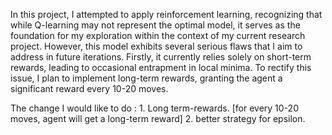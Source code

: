 
In this project, I attempted to apply reinforcement learning, recognizing that while Q-learning may not represent the optimal model, it serves as the foundation for my exploration within the context of my current research project. However, this model exhibits several serious flaws that I aim to address in future iterations. Firstly, it currently relies solely on short-term rewards, leading to occasional entrapment in local minima. To rectify this issue, I plan to implement long-term rewards, granting the agent a significant reward every 10-20 moves.

The change I would like to do : 
                                1. Long term-rewards. [for every 10-20 moves, agent will get a long-term reward]
                                2. better strategy for epsilon.
